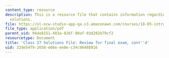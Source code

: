 ```yaml
---
content_type: resource
description: This is a resource file that contains information regarding class 27
  solutions.
file: https://ol-ocw-studio-app-qa.s3.amazonaws.com/courses/18-05-introduction-to-probability-and-statistics-spring-2014/32de54f92658e66eee8ec34c9648b916_MIT18_05S14_class27-sol.pdf
file_type: application/pdf
parent_uid: 94de8151-483a-826f-90af-93d292b79cf2
resourcetype: Document
title: 'Class 27 Solutions File: Review for final exam, cont''d'
uid: 32de54f9-2658-e66e-ee8e-c34c9648b916
---
```


